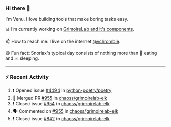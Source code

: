 ### Hi there 👋

I'm Venu. I love building tools that make boring tasks easy.

📊 I’m currently working on [GrimoireLab and it's components](https://chaoss.github.io/grimoirelab).

📫 How to reach me: I live on the internet [@vchrombie](https://www.google.co.in/search?q=vchrombie).

😄 Fun fact: Snorlax's typical day consists of nothing more than :doughnut: eating and :zzz: sleeping.

---

### :zap: Recent Activity

<!--START_SECTION:activity-->
1. ❗️ Opened issue [#4494](https://github.com/python-poetry/poetry/issues/4494) in [python-poetry/poetry](https://github.com/python-poetry/poetry)
2. 🎉 Merged PR [#955](https://github.com/chaoss/grimoirelab-elk/pull/955) in [chaoss/grimoirelab-elk](https://github.com/chaoss/grimoirelab-elk)
3. ❗️ Closed issue [#954](https://github.com/chaoss/grimoirelab-elk/issues/954) in [chaoss/grimoirelab-elk](https://github.com/chaoss/grimoirelab-elk)
4. 🗣 Commented on [#955](https://github.com/chaoss/grimoirelab-elk/issues/955) in [chaoss/grimoirelab-elk](https://github.com/chaoss/grimoirelab-elk)
5. ❗️ Closed issue [#842](https://github.com/chaoss/grimoirelab-elk/issues/842) in [chaoss/grimoirelab-elk](https://github.com/chaoss/grimoirelab-elk)
<!--END_SECTION:activity-->

<!--
**vchrombie/vchrombie** is a ✨ _special_ ✨ repository because its `README.md` (this file) appears on your GitHub profile.

Here are some ideas to get you started:

- 🔭 I’m currently working on ...
- 🌱 I’m currently learning ...
- 👯 I’m looking to collaborate on ...
- 🤔 I’m looking for help with ...
- 💬 Ask me about ...
- 📫 How to reach me: ...
- 😄 Pronouns: ...
- ⚡ Fun fact: ...
-->

